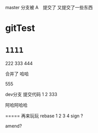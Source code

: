 master 分支被 A　提交了
又提交了一些东西
# gitTest

# `1111`
222
333
444

合并了 哈哈 

555


dev分支 提交代码
1
2
333

阿哈阿哈哈

=====
再来玩玩 rebase
1
2
3
4 sign ?

amend?
